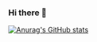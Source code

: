 ### Hi there 👋

[![Anurag's GitHub stats](https://github-readme-stats.vercel.app/api?username=nitinranjan707&show_icons=true&theme=tokyonight)](https://github.com/anuraghazra/github-readme-stats)

<!--
**nitinranjan707/nitinranjan707** is a ✨ _special_ ✨ repository because its `README.md` (this file) appears on your GitHub profile.

Here are some ideas to get you started:

- 🔭 I’m currently working on ...
- 🌱 I’m currently learning ...
- 👯 I’m looking to collaborate on ...
- 🤔 I’m looking for help with ...
- 💬 Ask me about ...
- 📫 How to reach me: ...
- 😄 Pronouns: ...
- ⚡ Fun fact: ...
-->
